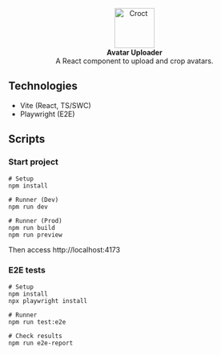 <p align="center">
    <a href="https://croct.com">
      <img src="https://cdn.croct.io/brand/logo/repo-icon-green.svg" alt="Croct" height="80"/>
    </a>
    <br />
    <strong>Avatar Uploader</strong>
    <br />
    A React component to upload and crop avatars.
</p>

## Technologies
* Vite (React, TS/SWC)
* Playwright (E2E)

## Scripts
### Start project
```shell
# Setup
npm install
```
```shell
# Runner (Dev)
npm run dev
```
```shell
# Runner (Prod)
npm run build
npm run preview
```
Then access http://localhost:4173

### E2E tests
```shell
# Setup
npm install
npx playwright install
```
```shell
# Runner
npm run test:e2e
```
```shell
# Check results
npm run e2e-report
```

